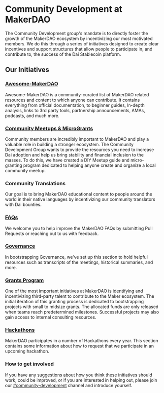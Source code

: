 # Community Development at MakerDAO

The Community Development group's mandate is to directly foster the growth of the MakerDAO ecosystem by incentivizing our most motivated members. We do this through a series of initiatives designed to create clear incentives and support structures that allow people to participate in, and contribute to, the success of the Dai Stablecoin platform.

## Our Initiatives

### [Awesome-MakerDAO](https://github.com/makerdao/awesome-makerdao/)

Awesome-MakerDAO is a community-curated list of MakerDAO related resources and content to which anyone can contribute. It contains everything from official documentation, to beginner guides, In-depth analysis, links to 3rd party tools, partnership announcements, AMAs, podcasts, and much more.

### [Community Meetups & MicroGrants](meetups/README.md)

Community members are incredibly important to MakerDAO and play a valuable role in building a stronger ecosystem. The Community Development Group wants to provide the resources you need to increase Dai adoption and help us bring stability and financial inclusion to the masses. To do this, we have created a DIY Meetup guide and micro-granting program dedicated to helping anyone create and organize a local community meetup.

### Community Translations

Our goal is to bring MakerDAO educational content to people around the world in their native languages by incentivizing our community translators with Dai bounties.

### [FAQs](faqs/README.md)

We welcome you to help improve the MakerDAO FAQs by submitting Pull Requests or reaching out to us with feedback.

### [Governance](governance/README.md)

In bootstrapping Governance, we've set up this section to hold helpful resources such as transcripts of the meetings, historical summaries, and more.

### [Grants Program](grants/README.md)

One of the most important initiatives at MakerDAO is identifying and incentivizing third-party talent to contribute to the Maker ecosystem. The initial iteration of this granting process is dedicated to bootstrapping projects with small to midsize grants. The allocated funds are only released when teams reach predetermined milestones. Successful projects may also gain access to internal consulting resources.

### [Hackathons](hackathons/README.md)

MakerDAO participates in a number of Hackathons every year. This section contains some information about how to request that we participate in an upcoming hackathon.

### How to get involved

If you have any suggestions about how you think these initiatives should work, could be improved, or if you are interested in helping out, please join our [#community-development](https://chat.makerdao.com/channel/community-development) channel and introduce yourself.
